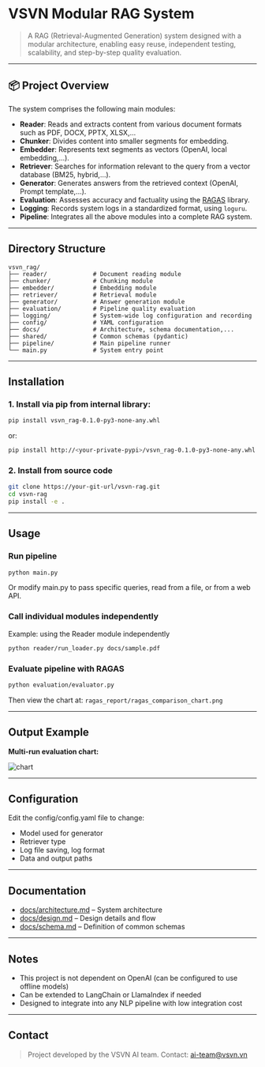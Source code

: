 # VSVN Modular RAG System

>  A RAG (Retrieval-Augmented Generation) system designed with a modular architecture, enabling easy reuse, independent testing, scalability, and step-by-step quality evaluation.

---

## 📦 Project Overview

The system comprises the following main modules:
- **Reader**: Reads and extracts content from various document formats such as PDF, DOCX, PPTX, XLSX,...
- **Chunker**: Divides content into smaller segments for embedding.
- **Embedder**: Represents text segments as vectors (OpenAI, local embedding,...).
- **Retriever**: Searches for information relevant to the query from a vector database (BM25, hybrid,...).
- **Generator**: Generates answers from the retrieved context (OpenAI, Prompt template,...).
- **Evaluation**: Assesses accuracy and factuality using the [RAGAS](https://github.com/explodinggradients/ragas) library.
- **Logging**: Records system logs in a standardized format, using `loguru`.
- **Pipeline**: Integrates all the above modules into a complete RAG system.

---

##  Directory Structure

```
vsvn_rag/
├── reader/             # Document reading module
├── chunker/            # Chunking module
├── embedder/           # Embedding module
├── retriever/          # Retrieval module
├── generator/          # Answer generation module
├── evaluation/         # Pipeline quality evaluation
├── logging/            # System-wide log configuration and recording
├── config/             # YAML configuration
├── docs/               # Architecture, schema documentation,...
├── shared/             # Common schemas (pydantic)
├── pipeline/           # Main pipeline runner
└── main.py             # System entry point
```

---

##  Installation

### 1. Install via pip from internal library:

```bash
pip install vsvn_rag-0.1.0-py3-none-any.whl
```

or:

```bash
pip install http://<your-private-pypi>/vsvn_rag-0.1.0-py3-none-any.whl
```

### 2. Install from source code

```bash
git clone https://your-git-url/vsvn-rag.git
cd vsvn-rag
pip install -e .
```

---

##  Usage

###   Run pipeline

```bash
python main.py
```

Or modify main.py to pass specific queries, read from a file, or from a web API.

###  Call individual modules independently

Example: using the Reader module independently

```bash
python reader/run_loader.py docs/sample.pdf
```

###  Evaluate pipeline with RAGAS

```bash
python evaluation/evaluator.py
```

Then view the chart at: `ragas_report/ragas_comparison_chart.png`

---

##  Output Example

**Multi-run evaluation chart:**

![chart](ragas_report/ragas_comparison_chart.png)

---

##  Configuration

Edit the config/config.yaml file to change:
- Model used for generator
- Retriever type
- Log file saving, log format
- Data and output paths

---

##  Documentation

- [docs/architecture.md](docs/architecture.md) – System architecture
- [docs/design.md](docs/design.md) – Design details and flow
- [docs/schema.md](docs/schema.md) – Definition of common schemas

---

##  Notes

- This project is not dependent on OpenAI (can be configured to use offline models)
- Can be extended to LangChain or LlamaIndex if needed
- Designed to integrate into any NLP pipeline with low integration cost

---

##  Contact

> Project developed by the VSVN AI team. Contact: ai-team@vsvn.vn
